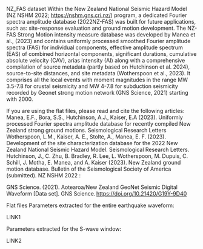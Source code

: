 NZ_FAS dataset
Within the New Zealand National Seismic Hazard Model (NZ NSHM 2022; https://nshm.gns.cri.nz/) program, a dedicated Fourier spectra amplitude database (2022NZ-FAS) was built for future applications, such as: site-response evaluation and ground motion development.
The NZ-FAS Strong Motion intensity measure database was developed by Manea et al., (2023) and  contains uniformly processed smoothed Fourier amplitude spectra (FAS) for individual components, effective amplitude spectrum (EAS) of combined horizontal components, significant durations, cumulative absolute velocity (CAV), arias intensity (AI) along with a comprehensive compilation of source metadata (partly based on Hutchinson et al. 2024), source-to-site distances, and site metadata (Wotherspoon et al., 2023).  It comprises all the local events with moment magnitudes in the range MW 3.5-7.8 for crustal seismicity and MW 4-7.8 for subduction seismicity recorded by Geonet strong motion network (GNS Science, 2021) starting with 2000.

If you are using the flat files, please read and cite the following articles:
Manea, E.F., Bora, S.S., Hutchinson, A.J., Kaiser, E.A (2023). Uniformly processed Fourier spectra amplitude database for recently compiled New Zealand strong ground motions. Seismological Research Letters
Wotherspoon, L.M., Kaiser, A. E., Stolte, A., Manea, E. F. (2023). Development of the site characterization database for the 2022 New Zealand National Seismic Hazard Model. Seismological Research Letters.
Hutchinson, J., C. Zhu, B. Bradley, R. Lee, L. Wotherspoon, M. Dupuis, C. Schill, J. Motha, E. Manea, and A. Kaiser (2023). New Zealand ground motion database. Bulletin of the Seismological Society of America (submitted).
NZ NSHM 2022 : 

GNS Science. (2021). Aotearoa/New Zealand GeoNet Seismic Digital Waveform [Data set]. GNS Science. https://doi.org/10.21420/G19Y-9D40

Flat files
Parameters extracted for the entire earthquake waveform:

LINK1

Parameters extracted for the S-wave window:

LINK2
